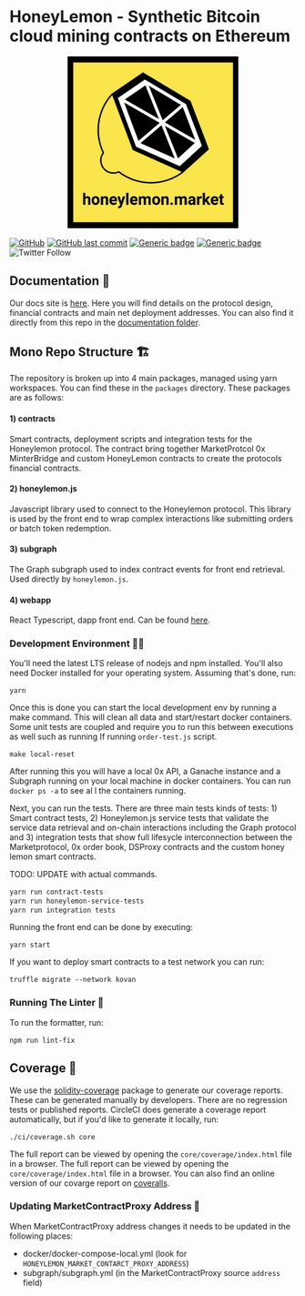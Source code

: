 # HoneyLemon - Synthetic Bitcoin cloud mining contracts on Ethereum

<p align="center">
  <img alt="HoneyLemonLogo Logo" src="./docs/Logo.png" width="300">
</p>

[![GitHub](https://img.shields.io/github/license/carboclan/dapp.honeylemon.market)](https://github.com/carboclan/dapp.honeylemon.market/blob/master/LICENSE)
[![GitHub last commit](https://img.shields.io/github/last-commit/carboclan/dapp.honeylemon.market)](https://github.com/carboclan/dapp.honeylemon.market/commits/master)
[![Generic badge](https://img.shields.io/badge/homepage-view-red.svg)](https://app.honeylemon.market/)
[![Generic badge](https://img.shields.io/badge/telegram-join-green.svg)](https://t.me/joinchat/I9o0JBU3JKkxb-yRSkIFvA)
![Twitter Follow](https://img.shields.io/twitter/follow/HoneylemonM?style=social)

## Documentation 📖

Our docs site is [here](https://docs.honeylemon.market). Here you will find details on the protocol design, financial contracts and main net deployment addresses.
You can also find it directly from this repo in the [documentation folder](./docs).

## Mono Repo Structure 🏗
The repository is broken up into 4 main packages, managed using yarn workspaces. You can find these in the `packages` directory. These packages are as follows:

 #### 1) **contracts**

Smart contracts, deployment scripts and integration tests for the Honeylemon protocol. The contract bring together MarketProtcol 0x MinterBridge and custom HoneyLemon contracts to create the protocols financial contracts. 
#### 2) **honeylemon.js**
Javascript library used to connect to the Honeylemon protocol. This library is used by the front end to wrap complex interactions like submitting orders or batch token redemption.

#### 3) **subgraph**
The Graph subgraph used to index contract events for front end retrieval. Used directly by `honeylemon.js`.

#### 4) **webapp**
React Typescript, dapp front end. Can be found [here](https://app.honeylemon.market).


### Development Environment 👷‍♂️

You'll need the latest LTS release of nodejs and npm installed. You'll also need Docker installed for your operating system. Assuming that's done, run:

```
yarn
```

Once this is done you can start the local development env by running a make command. This will clean all data and start/restart docker containers. Some unit tests are coupled and require you to run this between executions as well such as running If running `order-test.js` script.
```
make local-reset
```

After running this you will have a local 0x API, a Ganache instance and a Subgraph running on your local machine in docker containers. You can run `docker ps -a` to see al l the containers running.

Next, you can run the tests. There are three main tests kinds of tests: 1) Smart contract tests, 2) Honeylemon.js service tests that validate the service data retrieval and on-chain interactions including the Graph protocol and 3) integration tests that show full lifesycle interconnection between the Marketprotocol, 0x order book, DSProxy contracts and the custom honey lemon smart contracts.

TODO: UPDATE with actual commands.
```
yarn run contract-tests
yarn run honeylemon-service-tests
yarn run integration tests
```

Running the front end can be done by executing:
```
yarn start
```

If you want to deploy smart contracts to a test network you can run:
```
truffle migrate --network kovan
```

### Running The Linter 🧽

To run the formatter, run:

```
npm run lint-fix
```

## Coverage 🔎

We use the [solidity-coverage](https://github.com/sc-forks/solidity-coverage) package to generate our coverage reports.
These can be generated manually by developers. There are no regression tests or published reports. CircleCI does
generate a coverage report automatically, but if you'd like to generate it locally, run:

```
./ci/coverage.sh core
```

The full report can be viewed by opening the `core/coverage/index.html` file in a browser. The full report can be viewed by opening the `core/coverage/index.html` file in a browser. You can also find an online version of our covarge report on [coveralls](https://coveralls.io/github/dapp.honeylemon.market).





### Updating MarketContractProxy Address 🚀

When MarketContractProxy address changes it needs to be updated in the following places:

- docker/docker-compose-local.yml (look for `HONEYLEMON_MARKET_CONTARCT_PROXY_ADDRESS`)
- subgraph/subgraph.yml (in the MarketContractProxy source `address` field)
